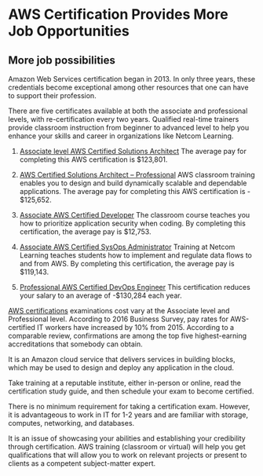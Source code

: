 # AWS Certification Provides More Job Opportunities

## More job possibilities
Amazon Web Services certification began in 2013. In only three years, these credentials become exceptional among other resources that one can have to support their profession.

There are five certificates available at both the associate and professional levels, with re-certification every two years. Qualified real-time trainers provide classroom instruction from beginner to advanced level to help you enhance your skills and career in organizations like Netcom Learning.
1. [Associate level AWS Certified Solutions Architect]
The average pay for completing this AWS certification is $123,801.

[//]: # (Any comments)
[Associate level AWS Certified Solutions Architect]:<https://www.netcomlearning.com/certification/aws-certified-solutions-architect-associate/599/?advid=1356>

2. [AWS Certified Solutions Architect – Professional]
AWS classroom training enables you to design and build dynamically scalable and dependable applications.
The average pay for completing this AWS certification is - $125,652.

[//]: # (Any comments)
[AWS Certified Solutions Architect – Professional]:<https://www.netcomlearning.com/certification/aws-certified-solutions-architect-professional/545/?advid=1356>


3. [Associate AWS Certified Developer]
The classroom course teaches you how to prioritize application security when coding.
By completing this certification, the average pay is $12,753.

[//]: # (Any comments)
[Associate AWS Certified Developer]:<https://www.netcomlearning.com/certification/aws-certified-developer-associate/602/?advid=1356>


4. [Associate AWS Certified SysOps Administrator]
Training at Netcom Learning teaches students how to implement and regulate data flows to and from AWS.
By completing this certification, the average pay is $119,143.

[//]: # (Any comments)
[Associate AWS Certified SysOps Administrator]:<https://www.netcomlearning.com/certification/aws-certified-sysops-administrator-associate/601/?advid=1356>

5. [Professional AWS Certified DevOps Engineer]
This certification reduces your salary to an average of -$130,284 each year.

[//]: # (Any comments)
[Professional AWS Certified DevOps Engineer]:<https://www.netcomlearning.com/certification/aws-certified-devops-engineer-professional/600/?advid=1356>

[AWS certifications] examinations cost vary at the Associate level and Professional level. According to 2016 Business Survey, pay rates for AWS-certified IT workers have increased by 10% from 2015. According to a comparable review, confirmations are among the top five highest-earning accreditations that somebody can obtain.

[//]: # (Any comments)
[AWS certifications]:<https://www.netcomlearning.com/vendors/aws-training.phtml?advid=1356>

It is an Amazon cloud service that delivers services in building blocks, which may be used to design and deploy any application in the cloud.

Take training at a reputable institute, either in-person or online, read the certification study guide, and then schedule your exam to become certified.

There is no minimum requirement for taking a certification exam. However, it is advantageous to work in IT for 1-2 years and are familiar with storage, computes, networking, and databases.

It is an issue of showcasing your abilities and establishing your credibility through certification. AWS training (classroom or virtual) will help you get qualifications that will allow you to work on relevant projects or present to clients as a competent subject-matter expert.

